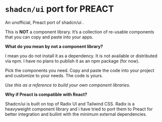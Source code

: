 #  `shadcn/ui` port for PREACT

An unofficial, Preact port of shadcn/ui .

This is **NOT** a component library. It’s a collection of re-usable components that you
can copy and paste into your apps.

**What do you mean by not a component library?**

I mean you do not install it as a dependency. It is not available or distributed via npm. I have no
plans to publish it as an npm package (for now).

Pick the components you need. Copy and paste the code into your project and customize to your needs.
The code is yours.

*Use this as a reference to build your own component libraries.*

**Why if Preact is compatible with React?**

Shadcn/ui is built on top of Radix UI and Tailwind CSS. Radix is a heavyweight component library and
i have tried to port them to Preact for better integration and builint with the minimum external
dependencies.

